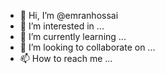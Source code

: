 - 👋 Hi, I’m @emranhossai
- 👀 I’m interested in ...
- 🌱 I’m currently learning ...
- 💞️ I’m looking to collaborate on ...
- 📫 How to reach me ...

<!---
emranhossai/emranhossai is a ✨ special ✨ repository because its `README.md` (this file) appears on your GitHub profile.
You can click the Preview link to take a look at your changes.
--->
